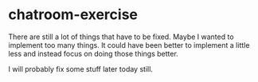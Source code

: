 # chatroom-exercise

There are still a lot of things that have to be fixed. Maybe I wanted to implement too many things.
It could have been better to implement a little less and instead focus on doing those things better.

I will probably fix some stuff later today still.
